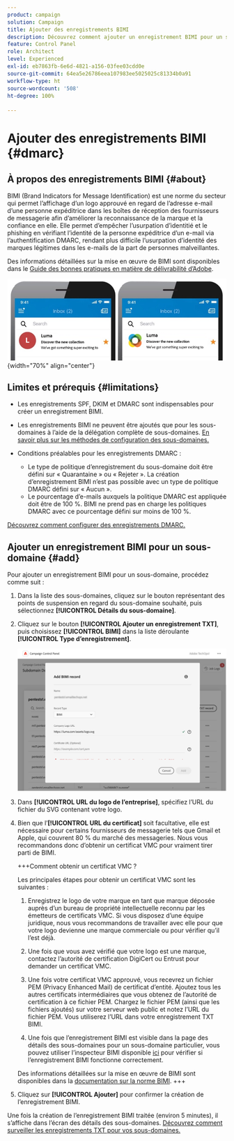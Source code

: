 ```yaml
---
product: campaign
solution: Campaign
title: Ajouter des enregistrements BIMI
description: Découvrez comment ajouter un enregistrement BIMI pour un sous-domaine.
feature: Control Panel
role: Architect
level: Experienced
exl-id: eb7863fb-6e6d-4821-a156-03fee03cdd0e
source-git-commit: 64ea5e26786eea107983ee5025025c81334b0a91
workflow-type: ht
source-wordcount: '508'
ht-degree: 100%

---
```


# Ajouter des enregistrements BIMI {#dmarc}

## À propos des enregistrements BIMI {#about}

BIMI (Brand Indicators for Message Identification) est une norme du secteur qui permet l’affichage d’un logo approuvé en regard de l’adresse e-mail d’une personne expéditrice dans les boîtes de réception des fournisseurs de messagerie afin d’améliorer la reconnaissance de la marque et la confiance en elle. Elle permet d’empêcher l’usurpation d’identitié et le phishing en vérifiant l’identité de la personne expéditrice d’un e-mail via l’authentification DMARC, rendant plus difficile l’usurpation d’identité des marques légitimes dans les e-mails de la part de personnes malveillantes.

Des informations détaillées sur la mise en œuvre de BIMI sont disponibles dans le [Guide des bonnes pratiques en matière de délivrabilité d’Adobe](https://experienceleague.adobe.com/docs/deliverability-learn/deliverability-best-practice-guide/additional-resources/technotes/implement-bimi.html?lang=fr).

![](assets/bimi-example.png){width="70%" align="center"}

## Limites et prérequis {#limitations}

* Les enregistrements SPF, DKIM et DMARC sont indispensables pour créer un enregistrement BIMI.
* Les enregistrements BIMI ne peuvent être ajoutés que pour les sous-domaines à l’aide de la délégation complète de sous-domaines. [En savoir plus sur les méthodes de configuration des sous-domaines.](subdomains-branding.md#subdomain-delegation-methods)
* Conditions préalables pour les enregistrements DMARC :

   * Le type de politique d’enregistrement du sous-domaine doit être défini sur « Quarantaine » ou « Rejeter ». La création d’enregistrement BIMI n’est pas possible avec un type de politique DMARC défini sur « Aucun ».
   * Le pourcentage d’e-mails auxquels la politique DMARC est appliquée doit être de 100 %. BIMI ne prend pas en charge les politiques DMARC avec ce pourcentage défini sur moins de 100 %.

[Découvrez comment configurer des enregistrements DMARC.](dmarc.md)

## Ajouter un enregistrement BIMI pour un sous-domaine {#add}

Pour ajouter un enregistrement BIMI pour un sous-domaine, procédez comme suit :

1. Dans la liste des sous-domaines, cliquez sur le bouton représentant des points de suspension en regard du sous-domaine souhaité, puis sélectionnez **[!UICONTROL Détails du sous-domaine]**.

1. Cliquez sur le bouton **[!UICONTROL Ajouter un enregistrement TXT]**, puis choisissez **[!UICONTROL BIMI]** dans la liste déroulante **[!UICONTROL Type d’enregistrement]**.

   ![](assets/bimi-add.png)

1. Dans **[!UICONTROL URL du logo de l’entreprise]**, spécifiez l’URL du fichier du SVG contenant votre logo.

1. Bien que l’**[!UICONTROL URL du certificat]** soit facultative, elle est nécessaire pour certains fournisseurs de messagerie tels que Gmail et Apple, qui couvrent 80 % du marché des messageries. Nous vous recommandons donc d’obtenir un certificat VMC pour vraiment tirer parti de BIMI.

   +++Comment obtenir un certificat VMC ?

   Les principales étapes pour obtenir un certificat VMC sont les suivantes :

   1. Enregistrez le logo de votre marque en tant que marque déposée auprès d’un bureau de propriété intellectuelle reconnu par les émetteurs de certificats VMC. Si vous disposez d’une équipe juridique, nous vous recommandons de travailler avec elle pour que votre logo devienne une marque commerciale ou pour vérifier qu’il l’est déjà.

   1. Une fois que vous avez vérifié que votre logo est une marque, contactez l’autorité de certification DigiCert ou Entrust pour demander un certificat VMC.

   1. Une fois votre certificat VMC approuvé, vous recevrez un fichier PEM (Privacy Enhanced Mail) de certificat d’entité. Ajoutez tous les autres certificats intermédiaires que vous obtenez de l’autorité de certification à ce fichier PEM. Chargez le fichier PEM (ainsi que les fichiers ajoutés) sur votre serveur web public et notez l’URL du fichier PEM. Vous utiliserez l’URL dans votre enregistrement TXT BIMI.

   1. Une fois que l’enregistrement BIMI est visible dans la page des détails des sous-domaines pour un sous-domaine particulier, vous pouvez utiliser l’inspecteur BIMI disponible [ici](https://bimigroup.org/bimi-generator/) pour vérifier si l’enregistrement BIMI fonctionne correctement.

   Des informations détaillées sur la mise en œuvre de BIMI sont disponibles dans la [documentation sur la norme BIMI](https://bimigroup.org/implementation-guide/).
+++

1. Cliquez sur **[!UICONTROL Ajouter]** pour confirmer la création de l’enregistrement BIMI.

Une fois la création de l’enregistrement BIMI traitée (environ 5 minutes), il s’affiche dans l’écran des détails des sous-domaines. [Découvrez comment surveiller les enregistrements TXT pour vos sous-domaines.](gs-txt-records.md#monitor)
